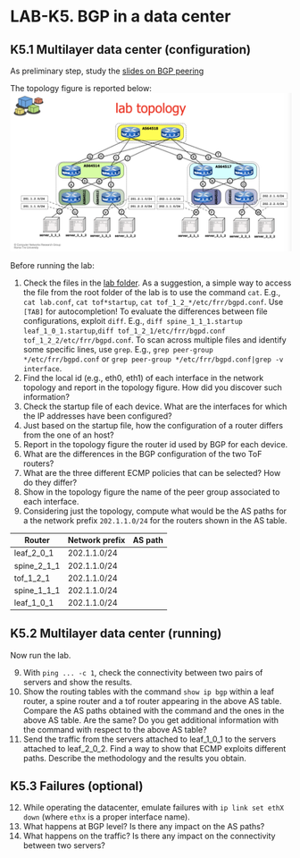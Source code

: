 # LAB-K5. BGP in a data center

## K5.1 Multilayer data center (configuration)

As preliminary step, study the [slides on BGP peering](./data-center-bgp/051-kathara-lab_data-center-bgp.pdf)

The topology figure is reported below:
![topo](./Figs/lab5.5-topo.png)

Before running the lab:

1. Check the files in the [lab folder](./data-center-bgp/kathara-lab_data-center-bgp/). As a suggestion, a simple way to access the file from the root folder of the lab is to use the command `cat`. E.g., `cat lab.conf`, `cat tof*startup`, `cat tof_1_2_*/etc/frr/bgpd.conf`. Use `[TAB]` for autocompletion!
To evaluate the differences between file configurations, exploit `diff`. E.g., `diff spine_1_1_1.startup leaf_1_0_1.startup`,`diff tof_1_2_1/etc/frr/bgpd.conf tof_1_2_2/etc/frr/bgpd.conf`. To scan across multiple files and identify some specific lines, use `grep`. E.g., `grep peer-group */etc/frr/bgpd.conf` or `grep peer-group */etc/frr/bgpd.conf|grep -v interface`.
1. Find the local id (e.g., eth0, eth1) of each interface in the network topology and report in the topology figure. How did you discover such information?
1. Check the startup file of each device. What are the interfaces for which the IP addresses have been configured?
1. Just based on the startup file, how the configuration of a router differs from the one of an host? 
1. Report in the topology figure the router id used by BGP for each device.
1. What are the differences in the BGP configuration of the two ToF routers?
1. What are the three different ECMP policies that can be selected? How do they differ?
1. Show in the topology figure the name of the peer group associated to each interface.
1. Considering just the topology, compute what would be the AS paths for a the network prefix `202.1.1.0/24` for the routers shown in the AS table.

 Router | Network prefix | AS path
----|---|---|
leaf_2_0_1|202.1.1.0/24| |
spine_2_1_1|202.1.1.0/24| |
tof_1_2_1|202.1.1.0/24| |
spine_1_1_1|202.1.1.0/24||
leaf_1_0_1|202.1.1.0/24||



## K5.2 Multilayer data center (running)

Now run the lab.

9. With `ping ... -c 1`, check the connectivity between two pairs of servers and show the results.
10. Show the routing tables with the command `show ip bgp` within a leaf router, a spine router and a tof router appearing in the above AS table. Compare the AS paths obtained with the command and the ones in the above AS table. Are the same? Do you get additional information with the command with respect to the above AS table?
11. Send the traffic from the servers attached to leaf_1_0_1 to the servers attached to leaf_2_0_2. Find a way to show that ECMP exploits different paths. Describe the methodology and the results you obtain.

## K5.3 Failures (optional)

12. While operating the datacenter, emulate failures with `ip link set ethX down` (where `ethx` is a proper interface name).
13. What happens at BGP level? Is there any impact on the AS paths?
1. What happens on the traffic? Is there any impact on the connectivity between two servers?






